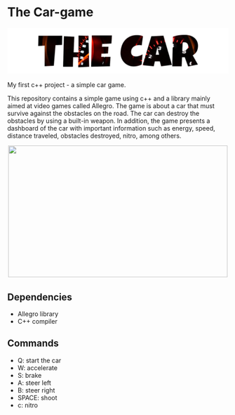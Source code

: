 # The Car-game

![](TheCar.PNG)

My first c++ project - a simple car game.

This repository contains a simple game using c++ and a library mainly aimed at video games called Allegro. The game is about a car that must survive against the obstacles on the road. The car can destroy the obstacles by using a built-in weapon. In addition, the game presents a dashboard of the car with important information such as energy, speed, distance traveled, obstacles destroyed, nitro, among others. 

<p align="center">
<img src="TheCar.gif" width="500" height="300"/>
</p>

## Dependencies

- Allegro library
- C++ compiler


## Commands

- Q: start the car
- W: accelerate
- S: brake
- A: steer left
- B: steer right
- SPACE: shoot
- c: nitro
